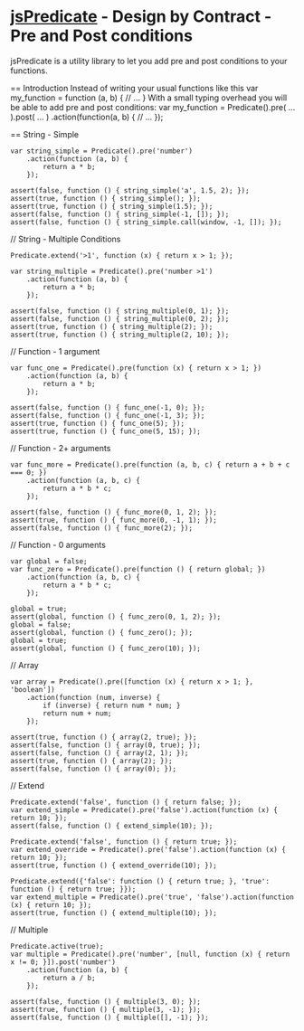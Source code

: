 [jsPredicate](http://blog.vjeux.com/) - Design by Contract - Pre and Post conditions
================================

jsPredicate is a utility library to let you add pre and post conditions to your functions.

== Introduction
Instead of writing your usual functions like this
	var my_function = function (a, b) {
	  // ...
	}
With a small typing overhead you will be able to add pre and post conditions:
	var my_function = Predicate().pre( ... ).post( ... )
		.action(function(a, b) {
			// ...
		});

== String - Simple

	var string_simple = Predicate().pre('number')
		.action(function (a, b) {
			return a * b;
		});

	assert(false, function () { string_simple('a', 1.5, 2); });
	assert(true, function () { string_simple(); });
	assert(true, function () { string_simple(1.5); });
	assert(false, function () { string_simple(-1, []); });
	assert(false, function () { string_simple.call(window, -1, []); });


// String - Multiple Conditions

	Predicate.extend('>1', function (x) { return x > 1; });

	var string_multiple = Predicate().pre('number >1')
		.action(function (a, b) {
			return a * b;
		});

	assert(false, function () { string_multiple(0, 1); });
	assert(false, function () { string_multiple(0, 2); });
	assert(true, function () { string_multiple(2); });
	assert(true, function () { string_multiple(2, 10); });


// Function - 1 argument

	var func_one = Predicate().pre(function (x) { return x > 1; })
		.action(function (a, b) {
			return a * b;
		});

	assert(false, function () { func_one(-1, 0); });
	assert(false, function () { func_one(-1, 3); });
	assert(true, function () { func_one(5); });
	assert(true, function () { func_one(5, 15); });


// Function - 2+ arguments

	var func_more = Predicate().pre(function (a, b, c) { return a + b + c === 0; })
		.action(function (a, b, c) {
			return a * b * c;
		});

	assert(false, function () { func_more(0, 1, 2); });
	assert(true, function () { func_more(0, -1, 1); });
	assert(false, function () { func_more(2); });


// Function - 0 arguments

	var global = false;
	var func_zero = Predicate().pre(function () { return global; })
		.action(function (a, b, c) {
			return a * b * c;
		});

	global = true;
	assert(global, function () { func_zero(0, 1, 2); });
	global = false;
	assert(global, function () { func_zero(); });
	global = true;
	assert(global, function () { func_zero(10); });

// Array

	var array = Predicate().pre([function (x) { return x > 1; }, 'boolean'])
		.action(function (num, inverse) {
			if (inverse) { return num * num; }
			return num + num;
		});

	assert(true, function () { array(2, true); });
	assert(false, function () { array(0, true); });
	assert(false, function () { array(2, 1); });
	assert(true, function () { array(2); });
	assert(false, function () { array(0); });


// Extend

	Predicate.extend('false', function () { return false; });
	var extend_simple = Predicate().pre('false').action(function (x) { return 10; });
	assert(false, function () { extend_simple(10); });

	Predicate.extend('false', function () { return true; });
	var extend_override = Predicate().pre('false').action(function (x) { return 10; });
	assert(true, function () { extend_override(10); });

	Predicate.extend({'false': function () { return true; }, 'true': function () { return true; }});
	var extend_multiple = Predicate().pre('true', 'false').action(function (x) { return 10; });
	assert(true, function () { extend_multiple(10); });


// Multiple

	Predicate.active(true);
	var multiple = Predicate().pre('number', [null, function (x) { return x != 0; }]).post('number')
		.action(function (a, b) {
			return a / b;
		});

	assert(false, function () { multiple(3, 0); });
	assert(true, function () { multiple(3, -1); });
	assert(false, function () { multiple([], -1); });
